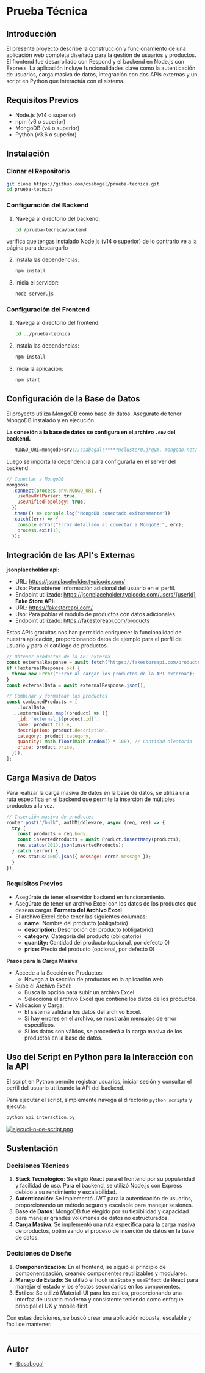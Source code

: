 # Prueba Técnica

## Introducción

El presente proyecto describe la construcción y funcionamiento de una aplicación web completa diseñada para la gestión de usuarios y productos. El frontend fue desarrollado con Respond y el backend en Node.js con Express. La aplicación incluye funcionalidades clave como la autenticación de usuarios, carga masiva de datos, integración con dos APIs externas y un script en Python que interactúa con el sistema.

## Requisitos Previos

- Node.js (v14 o superior)
- npm (v6 o superior)
- MongoDB (v4 o superior)
- Python (v3.6 o superior)

## Instalación

### Clonar el Repositorio


```bash
git clone https://github.com/csabogal/prueba-tecnica.git
cd prueba-tecnica
```

### Configuración del Backend
1. Navega al directorio del backend:
    ```bash
    cd /prueba-tecnica/backend
    ```
verifica que tengas instalado Node.js (v14 o superior) de lo contrario ve a la página para descargarlo

2. Instala las dependencias:
    ```bash
    npm install
    ```

3. Inicia el servidor:
    ```bash
    node server.js
    ```

### Configuración del Frontend
1. Navega al directorio del frontend:
    ```bash
    cd ../prueba-tecnica
    ```

2. Instala las dependencias:
    ```bash
    npm install
    ```

3. Inicia la aplicación:
    ```bash
    npm start
    ```

## Configuración de la Base de Datos
El proyecto utiliza MongoDB como base de datos. Asegúrate de tener MongoDB instalado y en ejecución.

**La conexión a la base de datos se configura en el archivo `.env` del backend.**
```javascript
   MONGO_URI=mongodb+srv://csabogal:*****@cluster0.jrqym. mongodb.net/
```

Luego se importa la dependencia para configurarla en el server del backend

```javascript
// Conectar a MongoDB
mongoose
  .connect(process.env.MONGO_URI, {
    useNewUrlParser: true,
    useUnifiedTopology: true,
  })
  .then(() => console.log("MongoDB conectado exitosamente"))
  .catch((err) => {
    console.error("Error detallado al conectar a MongoDB:", err);
    process.exit(1);
  });
```

## Integración de las API's Externas

**jsonplaceholder api:** 
- URL: https://jsonplaceholder.typicode.com/ 
- Uso: Para obtener información adicional del usuario en el perfil. 
- Endpoint utilizado: https://jsonplaceholder.typicode.com/users/{userId}
**Fake Store API:** 
- URL: https://fakestoreapi.com/ 
- Uso: Para poblar el módulo de productos con datos adicionales. 
- Endpoint utilizado: https://fakestoreapi.com/products

Estas APIs gratuitas nos han permitido enriquecer la funcionalidad de nuestra aplicación, proporcionando datos de ejemplo para el perfil de usuario y para el catálogo de productos.

```javascript
// Obtener productos de la API externa
const externalResponse = await fetch("https://fakestoreapi.com/products");
if (!externalResponse.ok) {
  throw new Error("Error al cargar los productos de la API externa");
}
const externalData = await externalResponse.json();

// Combinar y formatear los productos
const combinedProducts = [
  ...localData,
  ...externalData.map((product) => ({
    _id: `external_${product.id}`,
    name: product.title,
    description: product.description,
    category: product.category,
    quantity: Math.floor(Math.random() * 100), // Cantidad aleatoria
    price: product.price,
  })),
];
```

## Carga Masiva de Datos

Para realizar la carga masiva de datos en la base de datos, se utiliza una ruta específica en el backend que permite la inserción de múltiples productos a la vez.

```javascript
// Inserción masiva de productos
router.post("/bulk", authMiddleware, async (req, res) => {
  try {
    const products = req.body;
    const insertedProducts = await Product.insertMany(products);
    res.status(201).json(insertedProducts);
  } catch (error) {
    res.status(400).json({ message: error.message });
  }
});
```

### Requisitos Previos

- Asegúrate de tener el servidor backend en funcionamiento.
- Asegúrate de tener un archivo Excel con los datos de los productos que deseas cargar.
**Formato del Archivo Excel** 
- El archivo Excel debe tener las siguientes columnas: 
  - **name:** Nombre del producto (obligatorio) 
  - **description:** Descripción del producto (obligatorio) 
  - **category:** Categoría del producto (obligatorio) 
  - **quantity:** Cantidad del producto (opcional, por defecto 0) 
  - **price:** Precio del producto (opcional, por defecto 0)

**Pasos para la Carga Masiva**

- Accede a la Sección de Productos:
  - Navega a la sección de productos en la aplicación web.
- Sube el Archivo Excel:
  - Busca la opción para subir un archivo Excel.
  - Selecciona el archivo Excel que contiene los datos de los productos.
- Validación y Carga:
  - El sistema validará los datos del archivo Excel.
  - Si hay errores en el archivo, se mostrarán mensajes de error específicos.
  - Si los datos son válidos, se procederá a la carga masiva de los productos en la base de datos.

## Uso del Script en Python para la Interacción con la API

El script en Python permite registrar usuarios, iniciar sesión y consultar el perfil del usuario utilizando la API del backend.

Para ejecutar el script, simplemente navega al directorio `python_scripts` y ejecuta:

```bash
python api_interaction.py
```

[![ejecuci-n-de-script.png](https://i.postimg.cc/yNz9SYX7/ejecuci-n-de-script.png)](https://postimg.cc/K1J46bHW)

## Sustentación

### Decisiones Técnicas

1. **Stack Tecnológico**: Se eligió React para el frontend por su popularidad y facilidad de uso. Para el backend, se utilizó Node.js con Express debido a su rendimiento y escalabilidad.
2. **Autenticación**: Se implementó JWT para la autenticación de usuarios, proporcionando un método seguro y escalable para manejar sesiones.
3. **Base de Datos**: MongoDB fue elegido por su flexibilidad y capacidad para manejar grandes volúmenes de datos no estructurados.
4. **Carga Masiva**: Se implementó una ruta específica para la carga masiva de productos, optimizando el proceso de inserción de datos en la base de datos.

### Decisiones de Diseño

1. **Componentización**: En el frontend, se siguió el principio de componentización, creando componentes reutilizables y modulares.
2. **Manejo de Estado**: Se utilizó el hook `useState` y `useEffect` de React para manejar el estado y los efectos secundarios en los componentes.
3. **Estilos**: Se utilizó Material-UI para los estilos, proporcionando una interfaz de usuario moderna y consistente teniendo como enfoque principal el UX y mobile-first.

Con estas decisiones, se buscó crear una aplicación robusta, escalable y fácil de mantener.

---

## Autor

- [@csabogal](https://github.com/csabogal)
